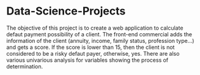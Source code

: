 # Data-Science-Projects
The objective of this project is to create a web application to calculate defaut payment possibility of a client. 
The front-end commercial adds the information of the client (annuity, income, family status, profession type...) and gets a score.
If the score is lower than 15, then the client is not considered to be a risky defaut payer, otherwise, yes. 
There are also various univarious analysis for variables showing the process of determination. 
